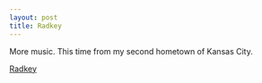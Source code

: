```yaml
---
layout: post
title: Radkey
---
```


More music. This time from my second hometown of Kansas City. 

[Radkey](http://open.spotify.com/album/7wBQpvUqJaTRTPbc5nBvsK)
